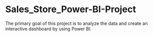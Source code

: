# Sales_Store_Power-BI-Project
The primary goal of this project is to analyze the data and create an interactive dashboard by using Power BI. 
